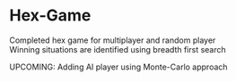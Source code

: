 # Hex-Game
Completed hex game for multiplayer and random player</br>
Winning situations are identified using breadth first search

UPCOMING:
Adding AI player using Monte-Carlo approach
